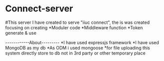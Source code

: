 # Connect-server

#This server I have created to serve "iiuc connect", the is was created focusing on creating
 *Moduler code
 *Middleware function
 *Token generate & use

------------About---------
*I have used expressjs framework
*I have used MongoDB as my db
*As ODM i used mongoose
*for file uploading this system directly store to db not in 3rd party or other temporary place
